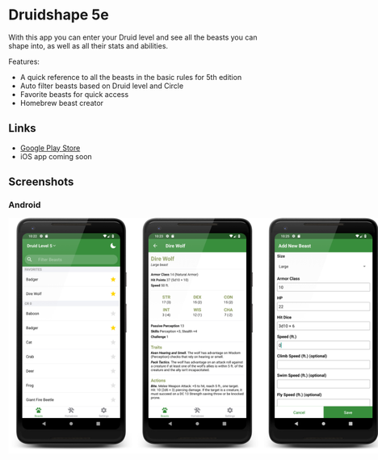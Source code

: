 # Druidshape 5e

With this app you can enter your Druid level and see all the beasts you can shape into, as well as all their stats and abilities.

Features:
* A quick reference to all the beasts in the basic rules for 5th edition
* Auto filter beasts based on Druid level and Circle
* Favorite beasts for quick access
* Homebrew beast creator

## Links
* [Google Play Store](https://play.google.com/store/apps/details?id=com.adpyke.druidshape)
* iOS app coming soon

## Screenshots

### Android

<div style="display: flex; flex-direction: 'row';">
	<img src="./store-images/screenshots/android/phone/with-device/list.png" width="250" />
	<img src="./store-images/screenshots/android/phone/with-device/details.png" width="250" />
	<img src="./store-images/screenshots/android/phone/with-device/homebrew.png" width="250" />
</div>
